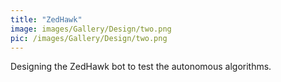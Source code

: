 ```yaml
---
title: "ZedHawk"
image: images/Gallery/Design/two.png
pic: /images/Gallery/Design/two.png
---
```

Designing the ZedHawk bot to test the autonomous algorithms.
